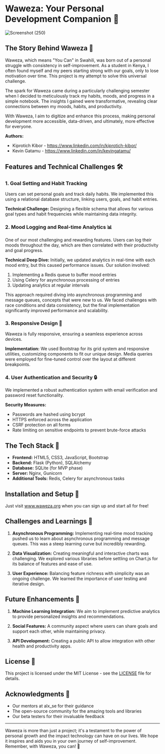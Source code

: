 # Waweza: Your Personal Development Companion 🌱


![Screenshot (250)](https://github.com/user-attachments/assets/e3fdc2e7-31b3-4780-a1a0-38e24d3e8e4d)


## The Story Behind Waweza 📖

Waweza, which means "You Can" in Swahili, was born out of a personal struggle with consistency in self-improvement. As a student in Kenya, I often found myself and my peers starting strong with our goals, only to lose motivation over time. This project is my attempt to solve this universal challenge.

The spark for Waweza came during a particularly challenging semester when I decided to meticulously track my habits, moods, and progress in a simple notebook. The insights I gained were transformative, revealing clear connections between my moods, habits, and productivity.

With Waweza, I aim to digitize and enhance this process, making personal development more accessible, data-driven, and ultimately, more effective for everyone.

**Authors:**
- Kiprotich Kibor - https://www.linkedin.com/in/kiprotich-kibor/
- Kevin Gatamu - https://www.linkedin.com/in/kevingatamu/

## Features and Technical Challenges 🛠️

### 1. Goal Setting and Habit Tracking
Users can set personal goals and track daily habits. We implemented this using a relational database structure, linking users, goals, and habit entries.

**Technical Challenge:** Designing a flexible schema that allows for various goal types and habit frequencies while maintaining data integrity.

### 2. Mood Logging and Real-time Analytics 📊
One of our most challenging and rewarding features. Users can log their moods throughout the day, which are then correlated with their productivity and goal progress.

**Technical Deep Dive:** Initially, we updated analytics in real-time with each mood entry, but this caused performance issues. Our solution involved:
1. Implementing a Redis queue to buffer mood entries
2. Using Celery for asynchronous processing of entries
3. Updating analytics at regular intervals

This approach required diving into asynchronous programming and message queues, concepts that were new to us. We faced challenges with race conditions and data consistency, but the final implementation significantly improved performance and scalability.

### 3. Responsive Design 📱
Waweza is fully responsive, ensuring a seamless experience across devices.

**Implementation:** We used Bootstrap for its grid system and responsive utilities, customizing components to fit our unique design. Media queries were employed for fine-tuned control over the layout at different breakpoints.

### 4. User Authentication and Security 🔒
We implemented a robust authentication system with email verification and password reset functionality.

**Security Measures:**
- Passwords are hashed using bcrypt
- HTTPS enforced across the application
- CSRF protection on all forms
- Rate limiting on sensitive endpoints to prevent brute-force attacks

## The Tech Stack 🥞

- **Frontend:** HTML5, CSS3, JavaScript, Bootstrap
- **Backend:** Flask (Python), SQLAlchemy
- **Database:** SQLite (for MVP phase)
- **Server:** Nginx, Gunicorn
- **Additional Tools:** Redis, Celery for asynchronous tasks

## Installation and Setup 🚀

Just visit www.waweza.org when you can sign up and start all for free!

## Challenges and Learnings 🧠

1. **Asynchronous Programming:** Implementing real-time mood tracking pushed us to learn about asynchronous programming and message queues. This was a steep learning curve but incredibly rewarding.

2. **Data Visualization:** Creating meaningful and interactive charts was challenging. We explored various libraries before settling on Chart.js for its balance of features and ease of use.

3. **User Experience:** Balancing feature richness with simplicity was an ongoing challenge. We learned the importance of user testing and iterative design.

## Future Enhancements 🚀

1. **Machine Learning Integration:** We aim to implement predictive analytics to provide personalized insights and recommendations.

2. **Social Features:** A community aspect where users can share goals and support each other, while maintaining privacy.

3. **API Development:** Creating a public API to allow integration with other health and productivity apps.


## License 📄

This project is licensed under the MIT License - see the [LICENSE](LICENSE) file for details.

## Acknowledgments 👏

- Our mentors at alx_se for their guidance
- The open-source community for the amazing tools and libraries
- Our beta testers for their invaluable feedback

---

Waweza is more than just a project; it's a testament to the power of personal growth and the impact technology can have on our lives. We hope it inspires and aids you in your own journey of self-improvement. Remember, with Waweza, you can! 💪
